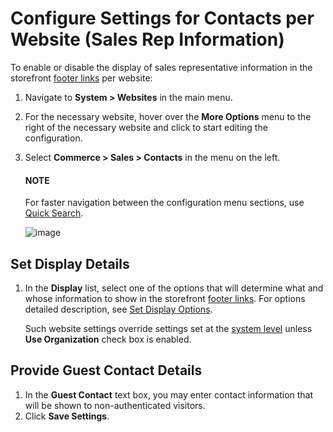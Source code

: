 <a id="sys-conf-commerce-sales-contacts-website"></a>

# Configure Settings for Contacts per Website (Sales Rep Information)

To enable or disable the display of sales representative information in the storefront [footer links](../../../../../../storefront/getting-started/general-layout.md#frontstore-guide-navigation-footer) per website:

1. Navigate to **System > Websites** in the main menu.
2. For the necessary website, hover over the <i class="fa fa-ellipsis-h fa-lg" aria-hidden="true"></i> **More Options** menu to the right of the necessary website and click <i class="fas fa-cog" aria-hidden="true"></i> to start editing the configuration.
3. Select **Commerce > Sales > Contacts** in the menu on the left.

   #### NOTE
   For faster navigation between the configuration menu sections, use [Quick Search](../../../../configuration/quick-search.md#user-guide-system-configuration-quick-search).

   ![image](user/img/system/websites/web_configuration/website_contacts_config.png)

## Set Display Details

1. In the **Display** list, select one of the options that will determine what and whose information to show in the storefront [footer links](../../../../../../storefront/getting-started/general-layout.md#frontstore-guide-navigation-footer). For options detailed description, see [Set Display Options](../../../../configuration/commerce/sales/contacts.md#user-guide-system-configuration-display-sales-rep-info-display-options).

   Such website settings override settings set at the [system level](../../../../configuration/commerce/sales/contacts.md#sys-conf-commerce-sales-contacts-global) unless **Use Organization** check box is enabled.

## Provide Guest Contact Details

1. In the **Guest Contact** text box, you may enter contact information that will be shown to non-authenticated visitors.
2. Click **Save Settings**.

<!-- fa-bars = fa-navicon -->
<!-- Ic Tiles is used as Set As Default in saved views, and as tiles in display layout options -->
<!-- IcPencil refers to Rename in Commerce and Inline Editing in CRM -->
<!-- Check mark in the square. -->
<!-- SortDesc is also used as drop-down arrow -->
